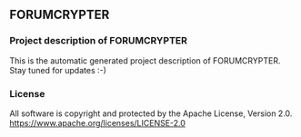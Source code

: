 ## FORUMCRYPTER
### Project description of FORUMCRYPTER
This is the automatic generated project description of FORUMCRYPTER. Stay tuned for updates :-)
### License
All software is copyright and protected by the Apache License, Version 2.0.
https://www.apache.org/licenses/LICENSE-2.0